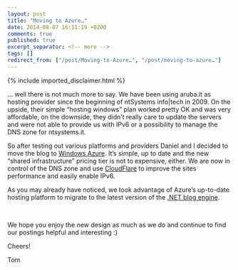 ```yaml
---
layout: post
title: "Moving to Azure…"
date: 2014-08-07 16:11:19 +0200
comments: true
published: true
excerpt_separator: <!-- more -->
tags: []
redirect_from: ["/post/Moving-to-Azure…", "/post/moving-to-azure…"]
---
```

<!-- more -->
{% include imported_disclaimer.html %}
<p>… well there is not much more to say. We have been using aruba.it as hosting provider since the beginning of ntSystems info|tech in 2009. On the upside, their simple “hosting windows” plan worked pretty OK and was very affordable, on the downside, they didn’t really care to update the servers and were not able to provide us with IPv6 or a possibility to manage the DNS zone for ntsystems.it.</p> <p>So after testing out various platforms and providers Daniel and I decided to move the blog to <a href="http://azure.microsoft.com/en-us/" target="_blank">Windows Azure</a>. It’s simple, up to date and the new “shared infrastructure” pricing tier is not to expensive, either. We are now in control of the DNS zone and use <a href="https://www.cloudflare.com/" target="_blank">CloudFlare</a> to improve the sites performance and easily enable IPv6.</p> <p>As you may already have noticed, we took advantage of Azure’s up-to-date hosting platform to migrate to the latest version of the <a href="http://dotnetblogengine.net/" target="_blank">.NET blog engine</a>. </p> <p>&nbsp;</p> <p>We hope you enjoy the new design as much as we do and continue to find our postings helpful and interesting :)</p> <p>Cheers!</p> <p>Tom </p>
